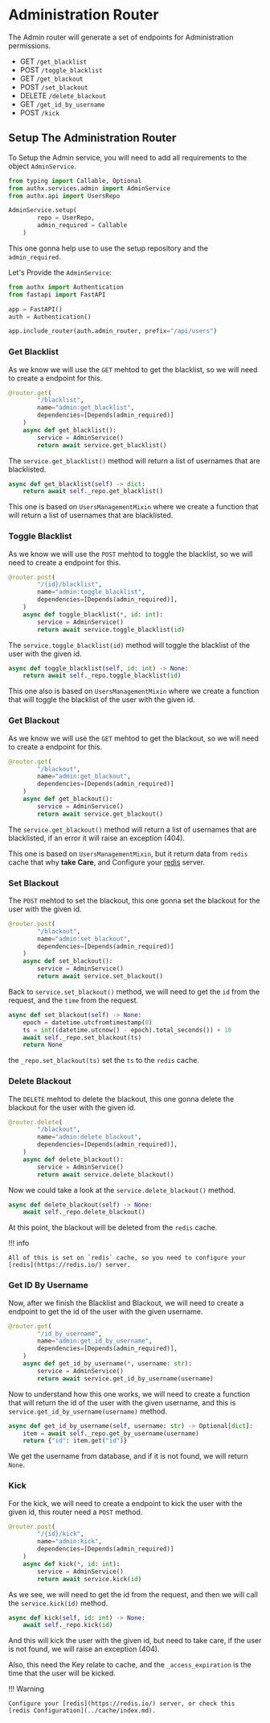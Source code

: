 # Administration Router

The Admin router will generate a set of endpoints for Administration
permissions.

- GET `/get_blacklist`
- POST `/toggle_blacklist`
- GET `/get_blackout`
- POST `/set_blackout`
- DELETE `/delete_blackout`
- GET `/get_id_by_username`
- POST `/kick`

## Setup The Administration Router

To Setup the Admin service, you will need to add all requirements to the object
`AdminService`.

```py
from typing import Callable, Optional
from authx.services.admin import AdminService
from authx.api import UsersRepo

AdminService.setup(
        repo = UserRepo,
        admin_required = Callable
    )
```

This one gonna help use to use the setup repository and the `admin_required`.

Let's Provide the `AdminService`:

```py
from authx import Authentication
from fastapi import FastAPI

app = FastAPI()
auth = Authentication()

app.include_router(auth.admin_router, prefix="/api/users")
```

### Get Blacklist

As we know we will use the `GET` mehtod to get the blacklist, so we will need to
create a endpoint for this.

```py
@router.get(
        "/blacklist",
        name="admin:get_blacklist",
        dependencies=[Depends(admin_required)]
    )
    async def get_blacklist():
        service = AdminService()
        return await service.get_blacklist()
```

The `service.get_blacklist()` method will return a list of usernames that are
blacklisted.

```py
async def get_blacklist(self) -> dict:
    return await self._repo.get_blacklist()
```

This one is based on `UsersManagementMixin` where we create a function that will
return a list of usernames that are blacklisted.

### Toggle Blacklist

As we know we will use the `POST` mehtod to toggle the blacklist, so we will
need to create a endpoint for this.

```py
@router.post(
        "/{id}/blacklist",
        name="admin:toggle_blacklist",
        dependencies=[Depends(admin_required)],
    )
    async def toggle_blacklist(*, id: int):
        service = AdminService()
        return await service.toggle_blacklist(id)
```

The `service.toggle_blacklist(id)` method will toggle the blacklist of the user
with the given id.

```py
async def toggle_blacklist(self, id: int) -> None:
    return await self._repo.toggle_blacklist(id)
```

This one also is based on `UsersManagementMixin` where we create a function that
will toggle the blacklist of the user with the given id.

### Get Blackout

As we know we will use the `GET` mehtod to get the blackout, so we will need to
create a endpoint for this.

```py
@router.get(
        "/blackout",
        name="admin:get_blackout",
        dependencies=[Depends(admin_required)]
    )
    async def get_blackout():
        service = AdminService()
        return await service.get_blackout()
```

The `service.get_blackout()` method will return a list of usernames that are
blacklisted, if an error it will raise an exception (404).

This one is based on `UsersManagementMixin`, but it return data from `redis`
cache that why **take Care**, and Configure your [redis](https://redis.io/)
server.

### Set Blackout

The `POST` mehtod to set the blackout, this one gonna set the blackout for the
user with the given id.

```py
@router.post(
        "/blackout",
        name="admin:set_blackout",
        dependencies=[Depends(admin_required)]
    )
    async def set_blackout():
        service = AdminService()
        return await service.set_blackout()
```

Back to `service.set_blackout()` method, we will need to get the `id` from the
request, and the `time` from the request.

```py
async def set_blackout(self) -> None:
    epoch = datetime.utcfromtimestamp(0)
    ts = int((datetime.utcnow() - epoch).total_seconds()) + 10
    await self._repo.set_blackout(ts)
    return None
```

the `_repo.set_blackout(ts)` set the `ts` to the `redis` cache.

### Delete Blackout

The `DELETE` mehtod to delete the blackout, this one gonna delete the blackout
for the user with the given id.

```py
@router.delete(
        "/blackout",
        name="admin:delete_blackout",
        dependencies=[Depends(admin_required)],
    )
    async def delete_blackout():
        service = AdminService()
        return await service.delete_blackout()
```

Now we could take a look at the `service.delete_blackout()` method.

```py
async def delete_blackout(self) -> None:
    await self._repo.delete_blackout()
```

At this point, the blackout will be deleted from the `redis` cache.

!!! info

    All of this is set on `redis` cache, so you need to configure your
    [redis](https://redis.io/) server.

### Get ID By Username

Now, after we finish the Blacklist and Blackout, we will need to create a
endpoint to get the id of the user with the given username.

```py
@router.get(
        "/id_by_username",
        name="admin:get_id_by_username",
        dependencies=[Depends(admin_required)],
    )
    async def get_id_by_username(*, username: str):
        service = AdminService()
        return await service.get_id_by_username(username)
```

Now to understand how this one works, we will need to create a function that
will return the id of the user with the given username, and this is
`service.get_id_by_username(username)` method.

```py
async def get_id_by_username(self, username: str) -> Optional[dict]:
    item = await self._repo.get_by_username(username)
    return {"id": item.get("id")}
```

We get the username from database, and if it is not found, we will return
`None`.

### Kick

For the kick, we will need to create a endpoint to kick the user with the given
id, this router need a `POST` method.

```py
@router.post(
        "/{id}/kick",
        name="admin:kick",
        dependencies=[Depends(admin_required)]
    )
    async def kick(*, id: int):
        service = AdminService()
        return await service.kick(id)
```

As we see, we will need to get the id from the request, and then we will call
the `service.kick(id)` method.

```py
async def kick(self, id: int) -> None:
    await self._repo.kick(id)
```

And this will kick the user with the given id, but need to take care, if the
user is not found, we will raise an exception (404).

Also, this need the Key relate to cache, and the `_access_expiration` is the
time that the user will be kicked.

!!! Warning

    Configure your [redis](https://redis.io/) server, or check this
    [redis Configuration](../cache/index.md).
